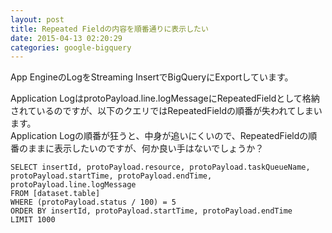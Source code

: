 ```yaml
---
layout: post
title: Repeated Fieldの内容を順番通りに表示したい
date: 2015-04-13 02:20:29
categories: google-bigquery
---
```

<p>App EngineのLogをStreaming InsertでBigQueryにExportしています。</p>

<p>Application LogはprotoPayload.line.logMessageにRepeatedFieldとして格納されているのですが、以下のクエリではRepeatedFieldの順番が失われてしまいます。<br>
Application Logの順番が狂うと、中身が追いにくいので、RepeatedFieldの順番のままに表示したいのですが、何か良い手はないでしょうか？</p>

<pre><code>SELECT insertId, protoPayload.resource, protoPayload.taskQueueName, protoPayload.startTime, protoPayload.endTime, protoPayload.line.logMessage 
FROM [dataset.table] 
WHERE (protoPayload.status / 100) = 5
ORDER BY insertId, protoPayload.startTime, protoPayload.endTime
LIMIT 1000
</code></pre>
